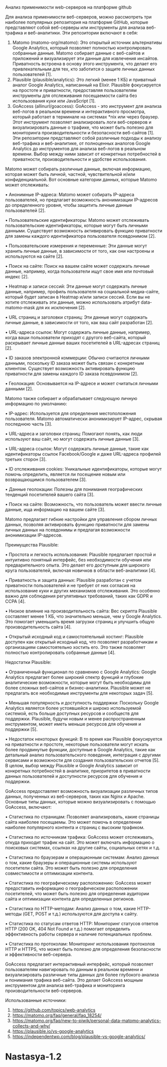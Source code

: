 Анализ применимости web-серверов на платформе github


Для анализа применимости веб-серверов, можно рассмотреть три наиболее популярных репозитория на платформе GitHub, которые представляют собой веб-серверы или инструменты для анализа веб-трафика и веб-аналитики. Эти репозитории включают в себя:
1.	Matomo (matomo-org/matomo): Это открытый источник альтернативы Google Analytics, который позволяет полностью контролировать собранные данные. Matomo собирает данные с веб-сайтов и приложений и визуализирует эти данные для извлечения инсайтов. Приватность встроена в основу этого инструмента, что делает его привлекательным для тех, кто заботится о защите личных данных пользователей [1].
2.	Plausible (plausible/analytics): Это легкий (менее 1 КБ) и приватный аналог Google Analytics, написанный на Elixir. Plausible фокусируется на простоте и приватности, предоставляя пользователям инструменты для отслеживания посещаемости сайта без использования куки или JavaScript [1].
3.	GoAccess (allinurl/goaccess): GoAccess - это инструмент для анализа веб-логов в реальном времени и интерактивного просмотра, который работает в терминале на системах *nix или через браузер. Этот инструмент позволяет анализировать логи веб-серверов и визуализировать данные о трафике, что может быть полезно для мониторинга производительности и безопасности веб-сайтов [1].
	Эти репозитории представляют собой различные подходы к анализу веб-трафика и веб-аналитике, от полноценных аналогов Google Analytics до инструментов для анализа веб-логов в реальном времени. Выбор между ними зависит от конкретных потребностей в приватности, производительности и удобстве использования.

Matomo может собирать различные данные, включая информацию, которая может быть личной, частной, чувствительной и/или конфиденциальной. Вот основные категории данных, которые
Matomo может отслеживать:

•	Анонимные IP-адреса: Matomo может собирать IP-адреса пользователей, но предлагает возможность анонимизации IP-адресов до определенного уровня, чтобы защитить личные данные пользователей [2].

•	Пользовательские идентификаторы: Matomo может отслеживать пользовательские идентификаторы, которые могут быть личными данными. Существует возможность активировать функцию приватности для замены каждого идентификатора пользователя псевдонимом [2].

•	Пользовательские измерения и переменные: Эти данные могут хранить личные данные, в зависимости от того, как они настроены и используются на сайте [2].

•	Поиск на сайте: Поиск на вашем сайте может содержать личные данные, например, когда пользователи ищут свое имя или почтовый индекс [2].

•	Heatmap и записи сессий: Эти данные могут содержать личные данные, например, профиль пользователя на социальной медиа-сайте, который будет записан в Heatmap и/или записи сессий. Если вы не хотите отслеживать эти данные, можно использовать атрибут data-matomo-mask для их исключения [2].

•	URL страниц и заголовки страниц: Эти данные могут содержать личные данные, в зависимости от того, как ваш сайт разработан [2].

•	URL-адреса ссылок: Могут содержать личные данные, например, когда ваши пользователи приходят с другого веб-сайта, который раскрывает личные данные ваших посетителей в URL-адресах страниц [2].

•	ID заказов электронной коммерции: Обычно считаются личными данными, поскольку ID заказа может быть связан с конкретным клиентом. Существует возможность активировать функцию приватности для замены каждого ID заказа псевдонимом [2].

•	Геолокация: Основывается на IP-адресе и может считаться личными данными [2].

  Matomo также собирает и обрабатывает следующую личную информацию по умолчанию:
  
•	IP-адрес: Используется для определения местоположения пользователя. Matomo автоматически анонимизирует IP-адрес, скрывая последнюю часть [3].

•	URL-адреса и заголовки страниц: Помогают понять, как люди используют ваш сайт, но могут содержать личные данные [3].

•	URL-адреса ссылок: Могут содержать личные данные, такие как идентификаторы ссылок Facebook/Google и даже URL-адреса профилей третьих сторон [3].

•	ID отслеживания cookies: Уникальные идентификаторы, которые могут помочь определить, является ли посещение новым или возвращающимся пользователем [3].

•	Данные геолокации: Полезны для понимания географических тенденций посетителей вашего сайта [3].

•	Поиск на сайте: Возможность, что пользователь может ввести личные данные, ища информацию на вашем сайте [3].

Matomo предлагает гибкие настройки для управления сбором личных данных, позволяя активировать функцию приватности для замены личных данных на псевдонимы и предлагая возможности анонимизации IP-адресов.

Преимущества Plausible:

•	Простота и легкость использования: Plausible предлагает простой и интуитивно понятный интерфейс, без необходимости обучения или предварительного опыта. Это делает его доступным для широкого круга пользователей, включая новичков в области веб-аналитики [4].

•	Приватность и защита данных: Plausible разработан с учетом приватности пользователей и не требует от них согласия на использование куки и других механизмов отслеживания. Это особенно важно для соблюдения регулятивных требований, таких как GDPR и CCPA [4].

•	Низкое влияние на производительность сайта: Вес скрипта Plausible составляет менее 1 КБ, что значительно меньше, чем у Google Analytics. Это помогает уменьшить время загрузки страниц и улучшить общую производительность сайта [4].

•	Открытый исходный код и самостоятельный хостинг: Plausible доступен как открытый исходный код, что позволяет разработчикам и организациям самостоятельно хостить его. Это также позволяет полностью контролировать собранные данные [4].

Недостатки Plausible:

•	Ограниченный функционал по сравнению с Google Analytics: Google Analytics предлагает более широкий спектр функций и глубокие аналитические возможности, которые могут быть необходимы для более сложных веб-сайтов и бизнес-аналитики. Plausible может не предлагать все необходимые инструменты для некоторых задач [5].

•	Меньшая популярность и доступность поддержки: Поскольку Google Analytics является более устоявшейся и широко используемой системой, есть больше доступных ресурсов и сообществ для поддержки. Plausible, будучи новым и менее распространенным инструментом, может иметь меньше ресурсов для обучения и поддержки [5].

•	Недостаток некоторых функций: В то время как Plausible фокусируется на приватности и простоте, некоторые пользователи могут искать более продвинутые функции, доступные в Google Analytics, такие как детальный анализ пользовательского поведения, интеграция с другими сервисами и возможности для создания пользовательских отчетов [5].
	В целом, выбор между Plausible и Google Analytics зависит от конкретных потребностей в аналитике, приоритетов в приватности данных пользователей и доступности ресурсов для обучения и поддержки.

GoAccess предоставляет возможность визуализации различных типов данных, полученных из веб-серверов, таких как Nginx и Apache. Основные типы данных, которые можно визуализировать с помощью GoAccess, включают:

•	Статистика по страницам: Позволяет анализировать, какие страницы сайта наиболее посещаемы. Это может помочь в определении наиболее популярного контента и страниц с высоким трафиком.

•	Статистика по источникам трафика: GoAccess может отслеживать, откуда приходит трафик на сайт. Это может включать информацию о поисковых системах, ссылках на другие сайты, социальных сетях и т.д.

•	Статистика по браузерам и операционным системам: Анализ данных о том, какие браузеры и операционные системы используют посетители сайта. Это может быть полезно для определения совместимости и оптимизации контента.

•	Статистика по географическому расположению: GoAccess может предоставить информацию о географическом расположении посетителей, что может быть полезно для определения аудитории сайта и оптимизации контента для определенных регионов.

•	Статистика по HTTP-методам: Анализ данных о том, какие HTTP-методы (GET, POST и т.д.) используются для доступа к сайту.

•	Статистика по статусам ответов HTTP: Мониторинг статусов ответов HTTP (200 OK, 404 Not Found и т.д.) помогает определить эффективность работы сервера и наличие потенциальных проблем.

•	Статистика по протоколам: Мониторинг использования протоколов HTTP и HTTPS, что может быть полезно для определения безопасности и эффективности веб-сервера.
	
 GoAccess предлагает интерактивный интерфейс, который позволяет пользователям навигировать по данным в реальном времени и визуализировать различные типы данных для более глубокого анализа и понимания трафика веб-сайта. Это делает GoAccess мощным инструментом для анализа веб-трафика и мониторинга производительности веб-серверов.





Использованные источники:
1.	https://github.com/topics/web-analytics
2.	https://matomo.org/faq/general/faq_18254/
3.	https://matomo.org/faq/new-to-piwik/personal-data-matomo-analytics-collects-and-why/
4.	https://plausible.io/vs-google-analytics
5.	https://independentwp.com/blog/plausible-vs-google-analytics/


# Nastasya-1.2
